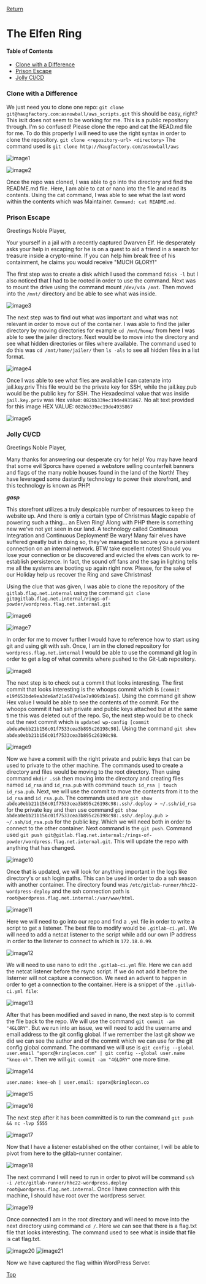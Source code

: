 [Return](https://github.com/visionthex/SANS2022-Holiday-Hack-Challange/blob/main/README.md)

<h1 id="top">The Elfen Ring</h1>

#### Table of Contents

- [Clone with a Difference](#clone)
- [Prison Escape](#prison)
- [Jolly CI/CD](#jolly)

<h3 id="clone">Clone with a Difference</h3>

We just need you to clone one repo: `git clone git@haugfactory.com:asnowball/aws_scripts.git` this should be easy, right? This is:it does not seem to be working for me. This is a public repository through. I'm so confused! Please clone the repo and cat the READ.md file for me. To do this properly I will need to use the right syntax in order to clone the repository. `git clone <repository-url> <directory>` The command used is `git clone http://haugfactory.com/asnowball/aws`

![image1](https://github.com/visionthex/SANS2022-Holiday-Hack-Challange/blob/main/Images/TheElfenRingImages/image1.jpg "Git Command: git clone <repository-url> <directory>")

![image2](https://github.com/visionthex/SANS2022-Holiday-Hack-Challange/blob/main/Images/TheElfenRingImages/image2.jpg "Command: cd aws_scripts | ls | cat README.md")

Once the repo was cloned, I was able to go into the directory and find the README.md file. Here, I am able to cat or nano into the file and read its contents. Using the cat command, I was able to see what the last word within the contents which was Maintainer. `Command: cat README.md`.

<h3 id="prison">Prison Escape</h3>

Greetings Noble Player, 

Your yourself in a jail with a recently captured Dwarven Elf. He desperately asks your help in escaping for he is on a quest to aid a friend in a search for treasure inside a crypto-mine. If you can help him break free of his containment, he claims you would receive "MUCH GLORY!" 

The first step was to create a disk which I used the command `fdisk -l` but I also noticed that I had to be rooted in order to use the command. Next was to mount the drive using the command mount `/dev/vda /mnt`. Then moved into the `/mnt/` directory and be able to see what was inside.

![image3](https://github.com/visionthex/SANS2022-Holiday-Hack-Challange/blob/main/Images/TheElfenRingImages/image3.jpg "Command: fdisk -l | mount /dev/vda /mnt | cd /mnt/ | ls")

The next step was to find out what was important and what was not relevant in order to move out of the container. I was able to find the jailer directory by moving directories for example `cd /mnt/home/` from here I was able to see the jailer directory. Next would be to move into the directory and see what hidden directories or files where available. The command used to do this was `cd /mnt/home/jailer/` then `ls -als` to see all hidden files in a list format.

![image4](https://github.com/visionthex/SANS2022-Holiday-Hack-Challange/blob/main/Images/TheElfenRingImages/image4.jpg "Command: cd /mnt/home/jailer/ | ls -als | cat jail.key.priv")

Once I was able to see what files are avaliable I can catenate into jail.key.priv This file would be the private key for SSH, while the jail.key.pub would be the public key for SSH. The Hexadecimal value that was inside `jail.key.priv` was Hex value: `082bb339ec19de4935867`.
No alt text provided for this image
HEX VALUE: `082bb339ec19de4935867`

![image5](https://github.com/visionthex/SANS2022-Holiday-Hack-Challange/blob/main/Images/TheElfenRingImages/image5.jpg "HEX VALUE: 082bb339ec19de4935867")

<h3 id="jolly">Jolly CI/CD</h3>

Greetings Noble Player, 

Many thanks for answering our desperate cry for help! You may have heard that some evil Sporcs have opened a webstore selling counterfeit banners and flags of the many noble houses found in the land of the North! They have leveraged some dastardly technology to power their storefront, and this technology is known as PHP! 

***gasp*** 

This storefront utilizes a truly despicable number of resources to keep the website up. And there is only a certain type of Christmas Magic capable of powering such a thing… an Elven Ring! Along with PHP there is something new we've not yet seen in our land. A technology called Continuous Integration and Continuous Deployment! Be wary! Many fair elves have suffered greatly but in doing so, they've managed to secure you a persistent connection on an internal network. BTW take excellent notes! Should you lose your connection or be discovered and evicted the elves can work to re-establish persistence. In fact, the sound off fans and the sag in lighting tells me all the systems are booting up again right now. Please, for the sake of our Holiday help us recover the Ring and save Christmas!

Using the clue that was given, I was able to clone the repository of the `gitlab.flag.net.internal` using the command `git clone git@gitlab.flag.net.internal/rings-of-powder/wordpress.flag.net.internal.git`

![image6](https://github.com/visionthex/SANS2022-Holiday-Hack-Challange/blob/main/Images/TheElfenRingImages/image6.jpg "Command: git clone http://gitlab.flag.net.internal/rings-of-powder/wordpress.flag.net.internal.git")

![image7](https://github.com/visionthex/SANS2022-Holiday-Hack-Challange/blob/main/Images/TheElfenRingImages/image7.jpg "Command: ls")

In order for me to mover further I would have to reference how to start using git and using git with ssh. Once, I am in the cloned repository for `wordpress.flag.net.internal` I would be able to use the command git log in order to get a log of what commits where pushed to the Git-Lab repository.

![image8](https://github.com/visionthex/SANS2022-Holiday-Hack-Challange/blob/main/Images/TheElfenRingImages/image8.jpg "Command: git log | shows the log of commits")

The next step is to check out a commit that looks interesting. The first commit that looks interesting is the whoops commit which is `[commit e19f653bde9ea3de6af21a587e41e7a909db1ea5]`. Using the command git show Hex value I would be able to see the contents of the commit. For the whoops commit it had ssh private and public keys attached but at the same time this was deleted out of the repo. So, the next step would be to check out the next commit which is `updated wp-config [commit abdea0ebb21b156c01f7533cea3b895c26198c98]`. Using the command `git show abdea0ebb21b156c01f7533cea3b895c26198c98`.

![image9](https://github.com/visionthex/SANS2022-Holiday-Hack-Challange/blob/main/Images/TheElfenRingImages/image9.jpg "Command: git show abdea0ebb21b156c01f7533cea3b895c26198c98")

Now we have a commit with the right private and public keys that can be used to private to the other machine. The commands used to create a directory and files would be moving to the root directory. Then using command `mkdir .ssh` then moving into the directory and creating files named `id_rsa` and `id_rsa.pub` with command `touch id_rsa | touch id_rsa.pub`. Next, we will use the commit to move the contents from it to the `id_rsa` and `id_rsa.pub`. The commands used are `git show abdea0ebb21b156c01f7533cea3b895c26198c98:.ssh/.deploy > ~/.ssh/id_rsa` for the private key and then use command `git show abdea0ebb21b156c01f7533cea3b895c26198c98:.ssh/.deploy.pub > ~/.ssh/id_rsa.pub` for the public key. Which we will need both in order to connect to the other container. Next command is the `git push`. Command used `git push git@gitlab.flag.net.internal:/rings-of-powder/wordpress.flag.net.internal.git`. This will update the repo with anything that has changed. 

![image10](https://github.com/visionthex/SANS2022-Holiday-Hack-Challange/blob/main/Images/TheElfenRingImages/image10.jpg "Command: git push git@gitlab.flag.net.internal:/rings-of-powder/wordpress.flag.net.internal.git")

Once that is updated, we will look for anything important in the logs like directory's or ssh login paths. This can be used in order to do a ssh season with another container. The directory found was `/etc/gitlab-runner/hhc22-wordpress-deploy` and the ssh connection path is `root@wordpress.flag.net.internal:/var/www/html`.

![image11](https://github.com/visionthex/SANS2022-Holiday-Hack-Challange/blob/main/Images/TheElfenRingImages/image11.jpg "ssh -i /etc/gitlab-runner/hhc22-wordpess-deploy | root@wordpress.flag.net.internal:/var/www/html")

Here we will need to go into our repo and find a `.yml` file in order to write a script to get a listener. The best file to modify would be `.gitlab-ci.yml`. We will need to add a netcat listener to the script while add our own IP address in order to the listener to connect to which is `172.18.0.99`.

![image12](https://github.com/visionthex/SANS2022-Holiday-Hack-Challange/blob/main/Images/TheElfenRingImages/image12.jpg "The local machines IP address - inet addr: 172.18.0.99")

We will need to use nano to edit the `.gitlab-ci.yml` file. Here we can add the netcat listener before the rsync script. If we do not add it before the listerner will not capture a connection. We need an advent to happen in order to get a connection to the container. Here is a snippet of the `.gitlab-ci.yml file`:

![image13](https://github.com/visionthex/SANS2022-Holiday-Hack-Challange/blob/main/Images/TheElfenRingImages/image13.jpg ".gitlab-ci.yml script")

After that has been modified and saved in nano, the next step is to commit the file back to the repo. We will use the command `git commit -am "4GLORY"`. But we run into an issue, we will need to add the username and email address to the git config global. If we remember the last git show we did we can see the author and of the commit which we can use for the git config global command. The command we will use is `git config --global user.email "sporx@kringlecon.com" | git config --global user.name "knee-oh"`. Then we will `git commit -am "4GLORY"` one more time.

![image14](https://github.com/visionthex/SANS2022-Holiday-Hack-Challange/blob/main/Images/TheElfenRingImages/image14.jpg "Command: git commit =am '4GLORY'")

`user.name: knee-oh | user.email: sporx@kringlecon.co`

![image15](https://github.com/visionthex/SANS2022-Holiday-Hack-Challange/blob/main/Images/TheElfenRingImages/image15.jpg "Command: git config --global user.email 'sporx@kringlecon.com | git config --global user.name 'knee-oh'")

![image16](https://github.com/visionthex/SANS2022-Holiday-Hack-Challange/blob/main/Images/TheElfenRingImages/image16.jpg "Command: git commit -am '4GLORY'")

The next step after it has been committed is to run the command `git push && nc -lvp 5555`

![image17](https://github.com/visionthex/SANS2022-Holiday-Hack-Challange/blob/main/Images/TheElfenRingImages/image17.jpg "Command: git push && nc -lvp 5555")

Now that I have a listener established on the other container, I will be able to pivot from here to the gitlab-runner container.

![image18](https://github.com/visionthex/SANS2022-Holiday-Hack-Challange/blob/main/Images/TheElfenRingImages/image18.jpg)

The next command I will need to run in order to pivot will be command `ssh -i /etc/gitlab-runner/hhc22-wordpress.deploy root@wordpress.flag.net.internal`. Once I have connection with this machine, I should have root over the wordpress server.

![image19](https://github.com/visionthex/SANS2022-Holiday-Hack-Challange/blob/main/Images/TheElfenRingImages/image19.jpg)

Once connected I am in the root directory and will need to move into the next directory using command `cd /`. Here we can see that there is a flag.txt file that looks interesting. The command used to see what is inside that file is cat flag.txt.

![image20](https://github.com/visionthex/SANS2022-Holiday-Hack-Challange/blob/main/Images/TheElfenRingImages/image20.jpg)
![image21](https://github.com/visionthex/SANS2022-Holiday-Hack-Challange/blob/main/Images/TheElfenRingImages/image21.jpg "Flag oI40zIuCcN8c3MhKgQjOMN8lfYtVqcKT")

Now we have captured the flag within WordPress Server.

[Top](#top)
